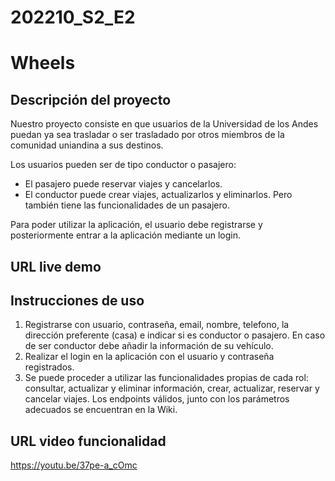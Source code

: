 # 202210_S2_E2

# Wheels

## Descripción del proyecto

Nuestro proyecto consiste en que usuarios de la Universidad de los Andes puedan ya sea trasladar o ser trasladado por otros miembros de la comunidad uniandina a sus destinos. 

Los usuarios pueden ser de tipo conductor o pasajero:
- El pasajero puede reservar viajes y cancelarlos.
- El conductor puede crear viajes, actualizarlos y eliminarlos. Pero también tiene las funcionalidades de un pasajero.

Para poder utilizar la aplicación, el usuario debe registrarse y posteriormente entrar a la aplicación mediante un login.

## URL live demo

## Instrucciones de uso

1. Registrarse con usuario, contraseña, email, nombre, telefono, la dirección preferente (casa) e indicar si es conductor o pasajero. En caso de ser conductor debe añadir la información de su vehículo.
2. Realizar el login en la aplicación con el usuario y contraseña registrados. 
3. Se puede proceder a utilizar las funcionalidades propias de cada rol: consultar, actualizar y eliminar información, crear, actualizar, reservar y cancelar viajes. Los endpoints válidos, junto con los parámetros adecuados se encuentran en la Wiki.

## URL video funcionalidad

https://youtu.be/37pe-a_cOmc
